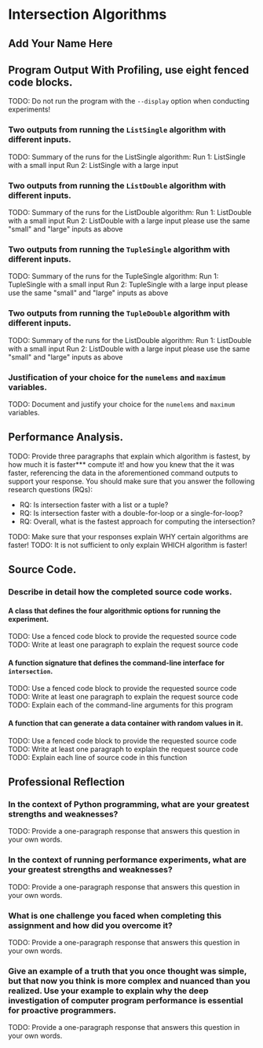 # Intersection Algorithms

## Add Your Name Here

## Program Output With Profiling, use eight fenced code blocks.

TODO: Do not run the program with the `--display` option when conducting
experiments!

### Two outputs from running the `ListSingle` algorithm with different inputs.

TODO: Summary of the runs for the ListSingle algorithm:
Run 1: ListSingle with a small input
Run 2: ListSingle with a large input

### Two outputs from running the `ListDouble` algorithm with different inputs.

TODO: Summary of the runs for the ListDouble algorithm:
Run 1: ListDouble with a small input
Run 2: ListDouble with a large input
please use the same "small" and "large" inputs as above

### Two outputs from running the `TupleSingle` algorithm with different inputs.

TODO: Summary of the runs for the TupleSingle algorithm:
Run 1: TupleSingle with a small input
Run 2: TupleSingle with a large input
please use the same "small" and "large" inputs as above

### Two outputs from running the `TupleDouble` algorithm with different inputs.

TODO: Summary of the runs for the ListDouble algorithm:
Run 1: ListDouble with a small input
Run 2: ListDouble with a large input
please use the same "small" and "large" inputs as above

### Justification of your choice for the `numelems` and `maximum` variables.

TODO: Document and justify your choice for the `numelems` and `maximum` variables.

## Performance Analysis.

TODO: Provide three paragraphs that explain which algorithm is fastest, by how
much it is faster*** compute it!
and how you knew that the it was faster, referencing the data
in the aforementioned command outputs to support your response. You should make
sure that you answer the following research questions (RQs):

- RQ: Is intersection faster with a list or a tuple?
- RQ: Is intersection faster with a double-for-loop or a single-for-loop?
- RQ: Overall, what is the fastest approach for computing the intersection?

TODO: Make sure that your responses explain WHY certain algorithms are faster!
TODO: It is not sufficient to only explain WHICH algorithm is faster!

## Source Code.

### Describe in detail how the completed source code works.

#### A class that defines the four algorithmic options for running the experiment.

TODO: Use a fenced code block to provide the requested source code
TODO: Write at least one paragraph to explain the request source code

#### A function signature that defines the command-line interface for `intersection`.

TODO: Use a fenced code block to provide the requested source code
TODO: Write at least one paragraph to explain the request source code
TODO: Explain each of the command-line arguments for this program

#### A function that can generate a data container with random values in it.

TODO: Use a fenced code block to provide the requested source code
TODO: Write at least one paragraph to explain the request source code
TODO: Explain each line of source code in this function

## Professional Reflection

### In the context of Python programming, what are your greatest strengths and weaknesses?

TODO: Provide a one-paragraph response that answers this question in your own words.

### In the context of running performance experiments, what are your greatest strengths and weaknesses?

TODO: Provide a one-paragraph response that answers this question in your own words.

### What is one challenge you faced when completing this assignment and how did you overcome it?

TODO: Provide a one-paragraph response that answers this question in your own words.

### Give an example of a truth that you once thought was simple, but that now you think is more complex and nuanced than you realized. Use your example to explain why the deep investigation of computer program performance is essential for proactive programmers.

TODO: Provide a one-paragraph response that answers this question in your own words.
